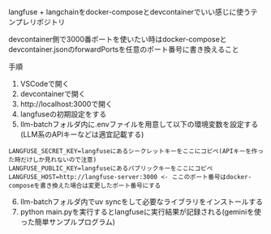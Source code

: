 langfuse + langchainをdocker-composeとdevcontainerでいい感じに使うテンプレリポジトリ

devcontainer側で3000番ポートを使いたい時はdocker-composeとdevcontainer.jsonのforwardPortsを任意のポート番号に書き換えること

手順
1. VSCodeで開く
2. devcontainerで開く
3. http://localhost:3000で開く
4. langfuseの初期設定をする
5. llm-batchフォルダ内に.envファイルを用意して以下の環境変数を設定する(LLM系のAPIキーなどは適宜記載する)
```
LANGFUSE_SECRET_KEY=langfuseにあるシークレットキーをここにコピペ(APIキーを作った時だけしか見れないので注意)
LANGFUSE_PUBLIC_KEY=langfuseにあるパブリックキーをここにコピペ
LANGFUSE_HOST=http://langfuse-server:3000 <- ここのポート番号はdocker-composeを書き換えた場合は変更したポート番号にする
```
6. llm-batchフォルダ内でuv syncをして必要なライブラリをインストールする
7. python main.pyを実行するとlangfuseに実行結果が記録される(geminiを使った簡単サンプルプログラム)
